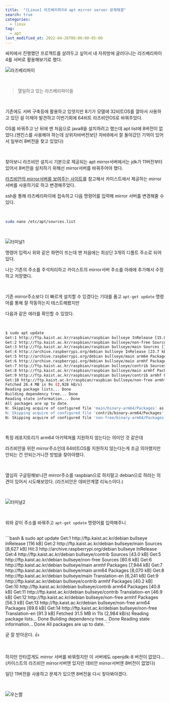 ```yaml
---
title:  "[Linux] 라즈베리파이4 apt mirror server 문제해결"
search: true
categories: 
  - linux
tag:
  - apt
last_modified_at: 2022-04-26T08:06:00-05:00
---
```


싸피에서 진행했던 프로젝트를 살려두고 싶어서 내 자취방에 굴러다니는 라즈베리파이4를 서버로 활용해보기로 했다.

![라즈베리파이](https://user-images.githubusercontent.com/47655983/165224456-c82180ef-9ceb-4ff3-9c6d-51685430762b.png)

<br>

> 열일하고 있는 라즈베리파이들

<br>

기존에도 서버 구축등에 활용하고 있엇지만 8기가 모델에 32비트OS를 깔아서 사용하고 있던 걸 이제야 발견하고 이번기회에 64비트 라즈비안OS로 바꿔주었다. 

OS를 바꿔주고 난 뒤에 맨 처음으로 java8을 설치하려고 했는데 apt list에 8버전이 없었다.(젠킨스를 사용해야 하는데 상위자바버전보단 자바8에서 잘 돌아갔던 기억이 있어서 일부러 8버전을 찾고 있었다)

<br>

찾아보니 라즈비안 설치시 기본으로 제공되는 apt mirror서버에서는 jdk가 11버전부터 있어서 8버전을 설치하기 위해선 mirror서버를 바꿔주어야 했다.

[라즈비안의 mirror서버를 보여주는 사이트](https://www.raspbian.org/RaspbianMirrors)를 참고해서 카이스트에서 제공하는 mirror서버를 사용하기로 하고 변경해주었다.

ssh을 통해 라즈베리파이에 접속하고 다음 명령어를 입력해 mirror 서버를 변경해줄 수 있다.

<br>

```bash
sudo nano /etc/apt/sources.list
```

<br>

![터미널1](https://user-images.githubusercontent.com/47655983/165225628-8315e451-c13d-4177-b0d9-b55916478c9d.png)

명령어 입력시 위와 같은 화면이 뜨는데 맨 처음에는 최상단 3개의 디폴트 주소로 되어있다.

나는 기존의 주소를 주석처리하고 카이스트의 mirror서버 주소를 아래에 추가해서 수정하고 저장했다.

<br>

기존 mirror주소보다 더 빠르게 설치할 수 있겠다는 기대를 품고 `apt-get update` 명령어를 통해 잘 작동하는지 테스트해봤지만 

다음과 같은 에러를 확인할 수 있었다.

<br>

```bash
$ sudo apt update                                                                              
Get:1 http://ftp.kaist.ac.kr/raspbian/raspbian bullseye InRelease [15.0 kB]
Get:2 http://ftp.kaist.ac.kr/raspbian/raspbian bullseye/non-free Sources [140 kB]
Get:3 http://ftp.kaist.ac.kr/raspbian/raspbian bullseye/main Sources [12.2 MB]
Get:4 http://archive.raspberrypi.org/debian bullseye InRelease [23.7 kB]
Get:5 http://archive.raspberrypi.org/debian bullseye/main arm64 Packages [272 kB]
Get:6 http://archive.raspberrypi.org/debian bullseye/main armhf Packages [279 kB]
Get:7 http://ftp.kaist.ac.kr/raspbian/raspbian bullseye/contrib Sources [81.9 kB]
Get:8 http://ftp.kaist.ac.kr/raspbian/raspbian bullseye/main armhf Packages [13.2 MB]
Get:9 http://ftp.kaist.ac.kr/raspbian/raspbian bullseye/contrib armhf Packages [60.2 kB]
Get:10 http://ftp.kaist.ac.kr/raspbian/raspbian bullseye/non-free armhf Packages [106 kB]
Fetched 26.4 MB in 9s (2,928 kB/s)
Reading package lists... Done
Building dependency tree... Done
Reading state information... Done
All packages are up to date.
N: Skipping acquire of configured file 'main/binary-arm64/Packages' as repository 'http://ftp.kaist.ac.kr/raspbian/raspbian bullseye InRelease' doesn't support architecture 'arm64'
N: Skipping acquire of configured file 'contrib/binary-arm64/Packages' as repository 'http://ftp.kaist.ac.kr/raspbian/raspbian bullseye InRelease' doesn't support architecture 'arm64'
N: Skipping acquire of configured file 'non-free/binary-arm64/Packages' as repository 'http://ftp.kaist.ac.kr/raspbian/raspbian bullseye InRelease' doesn't support architecture 'arm64'
```

<br>

특정 레포지토리가 arm64 아키텍쳐를 지원하지 않는다는 의미인 것 같은데

라즈비안을 위한 mirror주소인데 64비트OS를 지원하지 않는다는게 조금 의아했지만 안되는 건 안되는거니깐 방법을 찾아야했다.

<br>

열심히 구글링해보니깐 mirror주소를 raspbian으로 하지말고 debian으로 하라는 의견이 있어서 시도해보았다. (라즈비안은 데비안계열 리눅스이다.)

<br>

![터미널2](https://user-images.githubusercontent.com/47655983/165227529-c7db2ade-0a94-422f-93e2-f7d46619c923.png)

<br>

위와 같이 주소를 바꿔주고 `apt-get update` 명령어를 입력해주니

<br>
```bash
& sudo apt update
Get:1 http://ftp.kaist.ac.kr/debian bullseye InRelease [116 kB]
Get:2 http://ftp.kaist.ac.kr/debian bullseye/main Sources [8,627 kB]
Hit:3 http://archive.raspberrypi.org/debian bullseye InRelease
Get:4 http://ftp.kaist.ac.kr/debian bullseye/contrib Sources [43.0 kB]
Get:5 http://ftp.kaist.ac.kr/debian bullseye/non-free Sources [80.6 kB]
Get:6 http://ftp.kaist.ac.kr/debian bullseye/main armhf Packages [7,944 kB]
Get:7 http://ftp.kaist.ac.kr/debian bullseye/main arm64 Packages [8,070 kB]
Get:8 http://ftp.kaist.ac.kr/debian bullseye/main Translation-en [6,241 kB]
Get:9 http://ftp.kaist.ac.kr/debian bullseye/contrib armhf Packages [40.2 kB]
Get:10 http://ftp.kaist.ac.kr/debian bullseye/contrib arm64 Packages [40.8 kB]
Get:11 http://ftp.kaist.ac.kr/debian bullseye/contrib Translation-en [46.9 kB]
Get:12 http://ftp.kaist.ac.kr/debian bullseye/non-free armhf Packages [56.3 kB]
Get:13 http://ftp.kaist.ac.kr/debian bullseye/non-free arm64 Packages [69.6 kB]
Get:14 http://ftp.kaist.ac.kr/debian bullseye/non-free Translation-en [91.3 kB]
Fetched 31.5 MB in 11s (2,984 kB/s)
Reading package lists... Done
Building dependency tree... Done
Reading state information... Done
All packages are up to date.
```

<br>

굳 잘 받아온다. 👍

<br>

하지만 안타깝게도 mirror 서버를 바꿔줬지만 이 서버에도 openjdk-8 버전이 없었다...(카이스트의 라즈비안 mirror서버엔 있지만 데비안 mirror서버엔 8버전이 없었다)

일단 11버전을 사용하고 문제가 있으면 8버전을 다시 찾아봐야겠다.

<br>

![우는짤](https://user-images.githubusercontent.com/47655983/165229565-72d8d5a8-6cb8-4bd1-96ee-8fe09ee32913.png)

